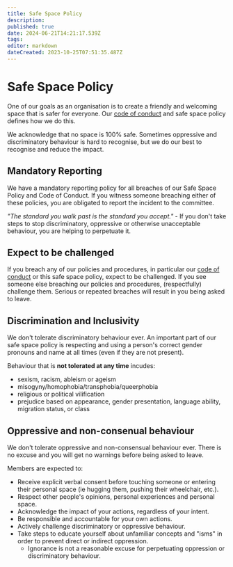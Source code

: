 ```yaml
---
title: Safe Space Policy
description: 
published: true
date: 2024-06-21T14:21:17.539Z
tags: 
editor: markdown
dateCreated: 2023-10-25T07:51:35.487Z
---
```


# Safe Space Policy
One of our goals as an organisation is to create a friendly and welcoming space that is safer for everyone. Our [code of conduct](/bylaws/coc) and safe space policy defines how we do this.

We acknowledge that no space is 100% safe. Sometimes oppressive and discriminatory behaviour is hard to recognise, but we do our best to recognise and reduce the impact.

## Mandatory Reporting
We have a mandatory reporting policy for all breaches of our Safe Space Policy and Code of Conduct. If you witness someone breaching either of these policies, you are obligated to report the incident to the committee.

*"The standard you walk past is the standard you accept."* - If you don't take steps to stop discriminatory, oppressive or otherwise unacceptable behaviour, you are helping to perpetuate it.

## Expect to be challenged
If you breach any of our policies and procedures, in particular our [code of conduct](/bylaws/coc) or this safe space policy, expect to be challenged. If you see someone else breaching our policies and procedures, (respectfully) challenge them. Serious or repeated breaches will result in you being asked to leave.

## Discrimination and Inclusivity
We don't tolerate discriminatory behaviour ever. An important part of our safe space policy is respecting and using a person's correct gender pronouns and name at all times (even if they are not present).

Behaviour that is **not tolerated at any time** incudes:
* sexism, racism, ableism or ageism
* misogyny/homophobia/transphobia/queerphobia
* religious or political vilification
* prejudice based on appearance, gender presentation, language ability, migration status, or class

## Oppressive and non-consenual behaviour
We don't tolerate oppressive and non-consensual behaviour ever. There is no excuse and you will get no warnings before being asked to leave.

Members are expected to:
* Receive explicit verbal consent before touching someone or entering their personal space (ie hugging them, pushing their wheelchair, etc.).
* Respect other people's opinions, personal experiences and personal space.
* Acknowledge the impact of your actions, regardless of your intent.
* Be responsible and accountable for your own actions.
* Actively challenge discriminatory or oppressive behaviour.
* Take steps to educate yourself about unfamiliar concepts and "isms" in order to prevent direct or indirect oppression.
  * Ignorance is not a reasonable excuse for perpetuating oppression or discriminatory behaviour.

